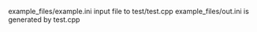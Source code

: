 example_files/example.ini input file to test/test.cpp
example_files/out.ini is generated by test.cpp
